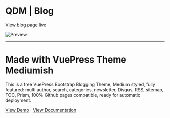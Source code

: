 # QDM | Blog

[View blog page live](https://qdmblog.netlify.app/)

![Preview](https://github.com/suhprog/qdmblog/blob/master/docs/.vuepress/public/assets/img/preview.png?raw=true)

---

# Made with VuePress Theme Mediumish

This is a free VuePress Bootstrap Blogging Theme, Medium styled, fully featured: multi author, search, categories, newsletter, Disqus, RSS, sitemap, TOC, Prism, 100% Github pages compatible, ready for automatic deployment.

[View Demo](https://wowthemesnet.github.io/vuepress-theme-mediumish/) | [View Documentation](https://bootstrapstarter.com/bootstrap-templates/vuepress-theme-mediumish/)
